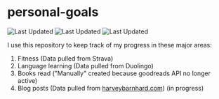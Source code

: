 # personal-goals
![Last Updated](https://img.shields.io/date/1625790507?color=FC4C02&label=Fitness%20Updated&logo=strava)
![Last Updated](https://img.shields.io/date/1625790507?color=7ac70c&label=Language%20Updated&logo=duolingo)
![Last Updated](https://img.shields.io/date/1625790507?color=e9e5cd&label=Books%20Updated&logo=goodreads)

I use this repository to keep track of my progress in these major areas:

1. Fitness (Data pulled from Strava)
2. Language learning (Data pulled from Duolingo)
3. Books read ("Manually" created because goodreads API no longer active)
4. Blog posts (Data pulled from [harveybarnhard.com](https://harveybarnhard.com)) (in progress)
